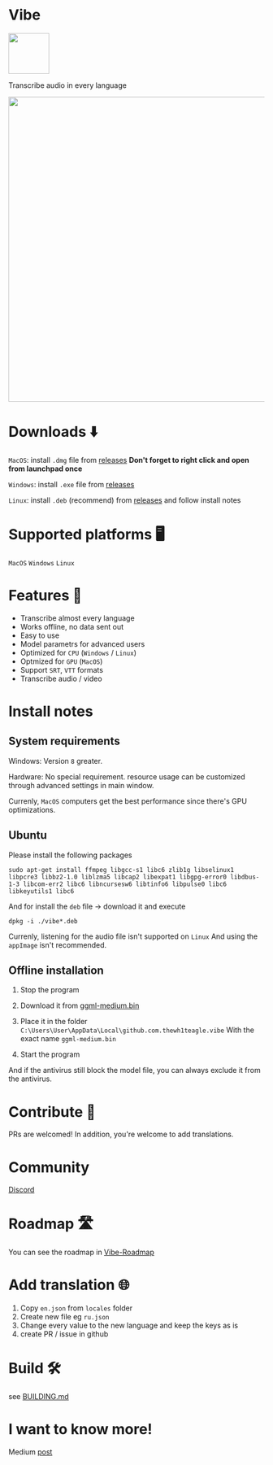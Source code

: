 

# Vibe 
<img src="https://github.com/thewh1teagle/vibe/assets/61390950/5992e90b-f602-4155-bfe2-ccec3ae4268a" width=80>


Transcribe audio in every language

<img src="https://github.com/thewh1teagle/vibe/assets/61390950/ece19b81-26c6-4c13-81de-33175bb898d9" width=600>

# Downloads ⬇️
`MacOS`: install `.dmg` file from [releases](https://github.com/thewh1teagle/vibe/releases) **Don't forget to right click and open from launchpad once**

`Windows`: install `.exe` file from [releases](https://github.com/thewh1teagle/vibe/releases)

`Linux`: install `.deb` (recommend) from [releases](https://github.com/thewh1teagle/vibe/releases) and follow install notes

# Supported platforms 🖥️
`MacOS`
`Windows`
`Linux`

# Features 🌟
- Transcribe almost every language
- Works offline, no data sent out
- Easy to use
- Model parametrs for advanced users
- Optimized for `CPU` (`Windows` / `Linux`)
- Optmized for `GPU` (`MacOS`)
- Support `SRT`, `VTT` formats
- Transcribe audio / video


# Install notes
## System requirements
Windows: Version `8` greater.

Hardware:
No special requirement. resource usage can be customized through advanced settings in main window.

Currenly, `MacOS` computers get the best performance since there's GPU optimizations.

## Ubuntu
Please install the following packages
```console
sudo apt-get install ffmpeg libgcc-s1 libc6 zlib1g libselinux1 libpcre3 libbz2-1.0 liblzma5 libcap2 libexpat1 libgpg-error0 libdbus-1-3 libcom-err2 libc6 libncursesw6 libtinfo6 libpulse0 libc6 libkeyutils1 libc6
```
And for install the `deb` file -> download it and execute
```console
dpkg -i ./vibe*.deb
```
Currenly, listening for the audio file isn't supported on `Linux`
And using the `appImage` isn't recommended.

## Offline installation

1. Stop the program

2. Download it from [ggml-medium.bin](https://huggingface.co/ggerganov/whisper.cpp/resolve/main/ggml-medium.bin?download=true)

3. Place it in the folder `C:\Users\User\AppData\Local\github.com.thewh1teagle.vibe` With the exact name `ggml-medium.bin`

4. Start the program

And if the antivirus still block the model file, you can always exclude it from the antivirus.


# Contribute 🤝
PRs are welcomed!
In addition, you're welcome to add translations.

# Community
[Discord](https://discord.gg/2VWf5jB5)

# Roadmap 🛣️
You can see the roadmap in [Vibe-Roadmap](https://github.com/users/thewh1teagle/projects/5/views/1)

# Add translation 🌐
1. Copy `en.json` from `locales` folder
2. Create new file eg `ru.json`
3. Change every value to the new language and keep the keys as is
4. create PR / issue in github

# Build 🛠️

see [BUILDING.md](BUILDING.md)

# I want to know more!
Medium [post](https://medium.com/@thewh1teagle/creating-vibe-multilingual-audio-transcription-872ab6d9dbb0)
